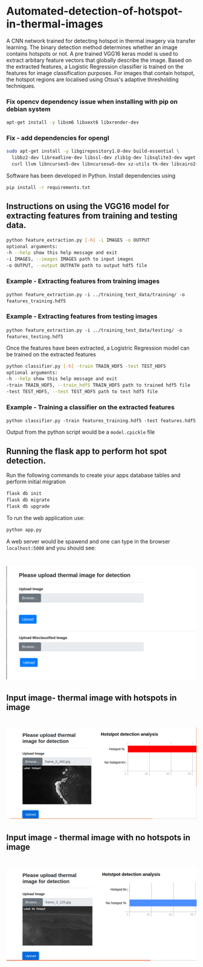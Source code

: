 # Automated-detection-of-hotspot-in-thermal-images
A  CNN network trained for detecting hotspot in thermal imagery via transfer learning.
The binary detection method determines whether an image contains hotspots or not. 
A pre trained VGG16 keras model is used to extract arbitary feature vectors that globally describe the image. Based on the extracted features, a Logistic Regression classifier is trained on the features for image classification purposes. For images that contain hotspot, the hotspot regions are localised using Otsus's adaptive thresholding techniques.



### Fix opencv dependency issue when installing with pip on debian system
``` bash
apt-get install -y libsm6 libxext6 libxrender-dev
```
### Fix - add dependencies for opengl
``` bash
sudo apt-get install -y libgirepository1.0-dev build-essential \
  libbz2-dev libreadline-dev libssl-dev zlib1g-dev libsqlite3-dev wget \
  curl llvm libncurses5-dev libncursesw5-dev xz-utils tk-dev libcairo2-dev
```

Software has been developed in Python. Install dependencies using
``` bash
pip install -r requirements.txt
```


## Instructions on using the VGG16 model for extracting features from training and testing data.

```bash
python feature_extraction.py [-h] -i IMAGES -o OUTPUT
optional arguments:
-h --help show this help message and exit
-i IMAGES, --images IMAGES path to input images
-o OUTPUT, --output OUTPATH path to output hdf5 file
```
### Example - Extracting features from training images
  ```python feature_extraction.py -i ../training_test_data/training/ -o features_training.hdf5```
  
### Example - Extracting features from testing images
   ```python feature_extraction.py -i ../training_test_data/testing/ -o features_testing.hdf5 ```

Once the features have been extracted, a Logistric Regression model can be trained on the extracted features

```bash
python classifier.py [-h] -train TRAIN_HDF5 -test TEST_HDF5
optional arguments:
-h --help show this help message and exit
-train TRAIN_HDF5, --train_hdf5 TRAIN_HDF5 path to trained hdf5 file
-test TEST_HDF5, --test TEST_HDF5 path to test hdf5 file
```
### Example - Training a classifier on the extracted features
  ```python classifier.py -train features_training.hdf5 -test features.hdf5``` <br/>
  
  Output from the python script would be a `model.cpickle` file
  
  
 ## Running the flask app  to perform hot spot detection.
 
 Run the following commands to create your apps database tables and perform initial migration
 ```bash
flask db init
flask db migrate
flask db upgrade
```
To run the web application use:
```bash
python app.py
```
A web server would be spawend and one can type in the browser `localhost:5000` and you should see:
# ![gui](pics/gui_dl.png)

## Input image-  thermal image with hotspots in image
# ![gui](pics/positive_hotspot.png)

## Input image - thermal image with no hotspots in image
# ![gui](pics/negative_hotspot.png)


